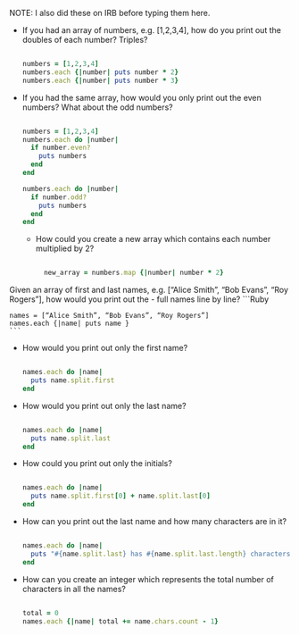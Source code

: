 NOTE: I also did these on IRB before typing them here.

-  If you had an array of numbers, e.g. [1,2,3,4], how do you print out the doubles of each number? Triples?
    ```Ruby

    numbers = [1,2,3,4]
    numbers.each {|number| puts number * 2}
    numbers.each {|number| puts number * 3}

    ```
- If you had the same array, how would you only print out the even numbers? What about the odd numbers?
    ```Ruby

    numbers = [1,2,3,4]
    numbers.each do |number|
      if number.even?
        puts numbers
      end
    end

    numbers.each do |number|
      if number.odd?
        puts numbers
      end
    end

    ```
  - How could you create a new array which contains each number multiplied by 2?
    ```Ruby

      new_array = numbers.map {|number| number * 2}

    ```
Given an array of first and last names, e.g. [“Alice Smith”, “Bob Evans”, “Roy Rogers”], how would you print out the - full names line by line?
    ```Ruby

    names = [“Alice Smith”, “Bob Evans”, “Roy Rogers”]
    names.each {|name| puts name }
    ```
- How would you print out only the first name?
    ```Ruby

    names.each do |name|
      puts name.split.first
    end
    ```

- How would you print out only the last name?

    ```Ruby

    names.each do |name|
      puts name.split.last
    end
    ```
- How could you print out only the initials?
    ```Ruby

    names.each do |name|
      puts name.split.first[0] + name.split.last[0]
    end
    ```
- How can you print out the last name and how many characters are in it?
    ```Ruby

    names.each do |name|
      puts "#{name.split.last} has #{name.split.last.length} characters"
    end
    ```

- How can you create an integer which represents the total number of characters in all the names?
    ```Ruby

    total = 0
    names.each {|name| total += name.chars.count - 1}
    ```
